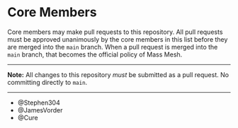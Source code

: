 # Core Members

Core members may make pull requests to this repository. All pull requests must be approved unanimously by the core members in this list before they are merged into the `main` branch. When a pull request is merged into the `main` branch, that becomes the official policy of Mass Mesh.

---

**Note:** All changes to this repository *must* be submitted as a pull request. No committing directly to `main`.

---

* @Stephen304
* @JamesVorder
* @Cure
